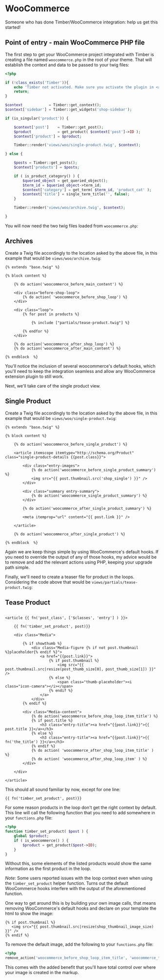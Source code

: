 # WooCommerce

Someone who has done Timber/WooCommerce integration: help us get this started!

## Point of entry - main WooCommerce PHP file
The first step to get your WooCommerce project integrated with Timber is creating a file named `woocommerce.php` in the root of your theme. That will establish the context and data to be passed to your twig files:

```php
<?php

if (!class_exists('Timber')){
    echo 'Timber not activated. Make sure you activate the plugin in <a href="/wp-admin/plugins.php#timber">/wp-admin/plugins.php</a>';
    return;
}

$context            = Timber::get_context();
$context['sidebar'] = Timber::get_widgets('shop-sidebar');

if (is_singular('product')) {

    $context['post']    = Timber::get_post();
    $product            = get_product( $context['post']->ID );
    $context['product'] = $product;

    Timber::render('views/woo/single-product.twig', $context);

} else {

    $posts = Timber::get_posts();
    $context['products'] = $posts;

    if ( is_product_category() ) {
        $queried_object = get_queried_object();
        $term_id = $queried_object->term_id;
        $context['category'] = get_term( $term_id, 'product_cat' );
        $context['title'] = single_term_title('', false);
    }

    Timber::render('views/woo/archive.twig', $context);

}
```

You will now need the two twig files loaded from `woocommerce.php`:

## Archives
Create a Twig file accordingly to the location asked by the above file, in this example that would be `views/woo/archive.twig`:

```twig
{% extends "base.twig" %}

{% block content %}

    {% do action('woocommerce_before_main_content') %}

    <div class="before-shop-loop">
        {% do action( 'woocommerce_before_shop_loop') %}
    </div>

    <div class="loop">
        {% for post in products %}

            {% include ["partials/tease-product.twig"] %}

        {% endfor %}
    </div>

    {% do action('woocommerce_after_shop_loop') %}
    {% do action('woocommerce_after_main_content') %}

{% endblock  %}
```

You'll notice the inclusion of several woocommerce's default hooks, which you'll need to keep the integration seamless and allow any WooCommerce extension plugin to still work.

Next, we'll take care of the single product view.

## Single Product
Create a Twig file accordingly to the location asked by the above file, in this example that would be `views/woo/single-product.twig`:

```twig
{% extends "base.twig" %}

{% block content %}

    {% do action('woocommerce_before_single_product') %}

    <article itemscope itemtype="http://schema.org/Product" class="single-product-details {{post.class}}">

        <div class="entry-images">
            {% do action('woocommerce_before_single_product_summary') %}
            <img src="{{ post.thumbnail.src('shop_single') }}" />
        </div>

        <div class="summary entry-summary">
            {% do action('woocommerce_single_product_summary') %}
        </div>

        {% do action('woocommerce_after_single_product_summary') %}

        <meta itemprop="url" content="{{ post.link }}" />

    </article>

    {% do action('woocommerce_after_single_product') %}

{% endblock  %}
```

Again we are keep things simple by using WooCommerce's default hooks.
If you need to override the output of any of those hooks, my advice would be to remove and add the relevant actions using PHP, keeping your upgrade path simple.

Finally, we'll need to create a teaser file for product in the loops. Considering the code above that  would be `views/partials/tease-product.twig`:

## Tease Product

```twig

<article {{ fn('post_class', ['$classes', 'entry'] ) }}>

    {{ fn('timber_set_product', post)}}

    <div class="Media">

        {% if showthumb %}
            <div class="Media-figure {% if not post.thumbnail %}placeholder{% endif %}">
                <a href="{{post.link}}">
                    {% if post.thumbnail %}
                        <img src="{{ post.thumbnail.src|resize(post_thumb_size[0], post_thumb_size[1]) }}" />
                    {% else %}
                        <span class="thumb-placeholder"><i class="icon-camera"></i></span>
                    {% endif %}
                </a>
            </div>
        {% endif %}

        <div class="Media-content">
            {% do action('woocommerce_before_shop_loop_item_title') %}
            {% if post.title %}
                <h3 class="entry-title"><a href="{{post.link}}">{{ post.title }}</a></h3>
            {% else %}
                <h3 class="entry-title"><a href="{{post.link}}">{{ fn('the_title') }}</a></h3>
            {% endif %}
            {% do action( 'woocommerce_after_shop_loop_item_title' ) %}
            {% do action( 'woocommerce_after_shop_loop_item' ) %}
        </div>

    </div>

</article>

```

This should all sound familiar by now, except for one line:

```twig
{{ fn('timber_set_product', post)}}
```

For some reason products in the loop don't get the right context by default. This line will call the following function that you need to add somewhere in your `functions.php` file:

```php
<?php
function timber_set_product( $post ) {
    global $product;
    if ( is_woocommerce() ) {
        $product = get_product($post->ID);
    }
}
```

Without this, some elements of the listed products would show the same information as the first product in the loop.

*Note:* Some users reported issues with the loop context even when using the `timber_set_product` helper function. Turns out the default WooCommerce hooks interfere with the output of the aforementioned function.

One way to get around this is by building your own image calls, that means removing WooCommerce's default hooks and declare on your template the html to show the image:

```twig
{% if post.thumbnail %}
   <img src="{{ post.thumbnail.src|resize(shop_thumbnail_image_size) }}" />
{% endif %}
```
To remove the default image, add the following to your `functions.php` file:

```php
<?php
remove_action('woocommerce_before_shop_loop_item_title', 'woocommerce_template_loop_product_thumbnail');
```

This comes with the added benefit that you'll have total control over where your image is created in the markup.
